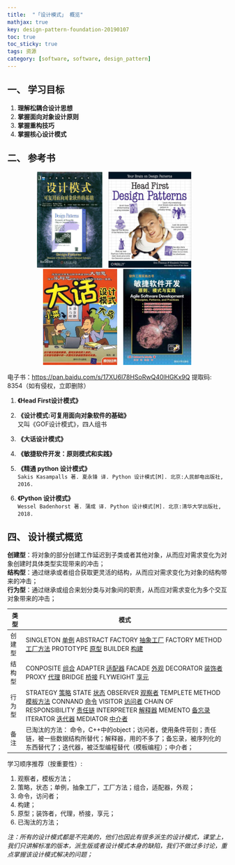 ```yaml
---
title:  "「设计模式」 概览"
mathjax: true
key: design-pattern-foundation-20190107
toc: true
toc_sticky: true
tags: 资源
category: [software, software, design_pattern]
---
```


## 一、 学习目标
1. **理解松耦合设计思想**  
2. **掌握面向对象设计原则**    
3. **掌握重构技巧**  
4. **掌握核心设计模式**  

## 二、 参考书
<center class="half">
  <img src="/assets/images/software_engineering/design_pattern/design_pattern_gof.jpeg" height="220"/>&emsp;<img src="/assets/images/software_engineering/design_pattern/design_pattern_head_first.png" height="220"/>&emsp;<img src="/assets/images/software_engineering/design_pattern/design_pattern_dahua.jpg" height="220"/>&emsp;<img src="/assets/images/software_engineering/design_pattern/design_pattern_agile.jpg" height="220"/>
</center>

电子书：<https://pan.baidu.com/s/17XU6l78HSoRwQ40lHGKx9Q> 提取码: 8354（如有侵权，立即删除）  
1. **《Head First设计模式》**  

2. **《设计模式:可复用面向对象软件的基础》**  
又叫《GOF设计模式》，四人组书  

3. **《大话设计模式》**   

4. **《敏捷软件开发：原则模式和实践》**  

5. **《精通 python 设计模式》**   
`Sakis Kasampalls 著. 夏永锋 译. Python 设计模式[M]. 北京:人民邮电出版社, 2016.`  

6. **《Python 设计模式》**   
`Wessel Badenhorst 著. 蒲成 译. Python 设计模式[M]. 北京:清华大学出版社, 2018.`  

## 四、 设计模式概览
**创建型**：将对象的部分创建工作延迟到子类或者其他对象，从而应对需求变化为对象创建时具体类型实现带来的冲击；  
**结构型**：通过继承或者组合获取更灵活的结构，从而应对需求变化为对象的结构带来的冲击；  
**行为型**：通过继承或组合来划分类与对象间的职责，从而应对需求变化为多个交互对象带来的冲击；  

| 类型 | 模式 |  
| --- | --- |  
| 创建型 | SINGLETON [单例]() ABSTRACT FACTORY [抽象工厂]() FACTORY METHOD [工厂方法]() PROTOTYPE [原型]() BUILDER [构建]() |  
| 结构型 | CONPOSITE [组合]() ADAPTER [适配器]() FACADE [外观]() DECORATOR [装饰者]() PROXY [代理]() BRIDGE [桥接]() FLYWEIGHT [享元]() |  
| 行为型 | STRATEGY [策略]() STATE [状态]() OBSERVER [观察者]() TEMPLETE METHOD [模板方法]() CONNAND [命令]() VISITOR [访问者]()  CHAIN OF RESPONSIBILITY [责任链]()  INTERPRETER [解释器]()  MEMENTO [备忘录]()  ITERATOR [迭代器]()  MEDIATOR [中介者]()  |    
| 备注 | 已淘汰的方法：  命令，C++中的object；访问者，使用条件苛刻；责任链，被一些数据结构所替代；解释器，用的不多了；备忘录，被序列化的东西替代了；迭代器，被泛型编程替代（模板编程）；中介者； |  

学习顺序推荐（按重要性）:    
1. 观察者，模板方法；  
2. 策略，状态；单例，抽象工厂，工厂方法；组合，适配器，外观；  
3. 命令，访问者；  
4. 构建；  
5. 原型；装饰者，代理，桥接，享元；  
6. 已淘汰的方法；  


*注：所有的设计模式都是不完美的，他们也因此有很多派生的设计模式，课堂上，我们只讲解标准的版本，派生版或者设计模式本身的缺陷，我们不做过多讨论，重点掌握该设计模式解决的问题；*  
